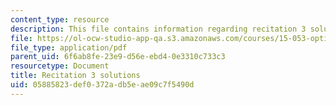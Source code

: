 ```yaml
---
content_type: resource
description: This file contains information regarding recitation 3 solutions.
file: https://ol-ocw-studio-app-qa.s3.amazonaws.com/courses/15-053-optimization-methods-in-management-science-spring-2013/05885823def0372adb5eae09c7f5490d_MIT15_053S13_rec03sol.pdf
file_type: application/pdf
parent_uid: 6f6ab8fe-23e9-d56e-ebd4-0e3310c733c3
resourcetype: Document
title: Recitation 3 solutions
uid: 05885823-def0-372a-db5e-ae09c7f5490d
---
```

